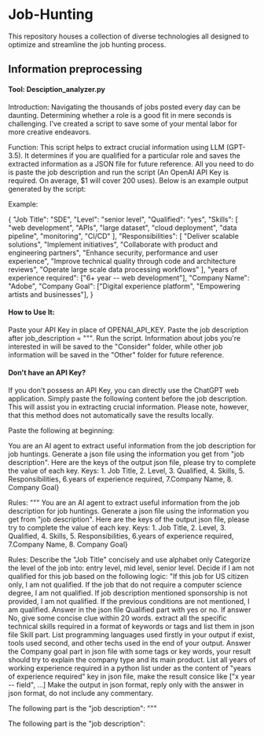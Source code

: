 # Job-Hunting

This repository houses a collection of diverse technologies all designed to optimize and streamline the job hunting process. 

## Information preprocessing
#### Tool: Desciption_analyzer.py
Introduction: Navigating the thousands of jobs posted every day can be daunting. Determining whether a role is a good fit in mere seconds is challenging. I've created a script to save some of your mental labor for more creative endeavors. 

Function: This script helps to extract crucial information using LLM (GPT-3.5). It determines if you are qualified for a particular role and saves the extracted information as a JSON file for future reference. All you need to do is paste the job description and run the script (An OpenAI API Key is required. On average, $1 will cover 200 uses).
Below is an example output generated by the script:

Example:

{
    "Job Title": "SDE",
    "Level": "senior level",
    "Qualified": "yes",
    "Skills": [
        "web development",
        "APIs",
        "large dataset",
        "cloud deployment",
        "data pipeline",
        "monitoring",
        "CI/CD"
    ],
    "Responsibilities": [
        "Deliver scalable solutions",
        "Implement initiatives",
        "Collaborate with product and engineering partners",
        "Enhance security, performance and user experience",
        "Improve technical quality through code and architecture reviews",
        "Operate large scale data processing workflows"
    ],
    "years of experience required": ["6+ year -- web development"],
    "Company Name": "Adobe",
    "Company Goal": ["Digital experience platform", "Empowering artists and businesses"],
}

#### How to Use It:
Paste your API Key in place of OPENAI_API_KEY.
Paste the job description after job_description = """.
Run the script.
Information about jobs you're interested in will be saved to the "Consider" folder, while other job information will be saved in the "Other" folder for future reference.

#### Don't have an API Key?
If you don't possess an API Key, you can directly use the ChatGPT web application. Simply paste the following content before the job description. This will assist you in extracting crucial information. Please note, however, that this method does not automatically save the results locally.


Paste the following at beginning: 

You are an AI agent to extract useful information from the job description for job huntings. 
Generate a json file using the information you get from "job description". Here are the keys of the output json file, please try to complete the value of each key. Keys: 1. Job Title, 2. Level, 3. Qualified, 4. Skills, 5. Responsibilities, 6.years of experience required, 7.Company Name, 8. Company Goal}

Rules:
"""
You are an AI agent to extract useful information from the job description for job huntings. 
Generate a json file using the information you get from "job description". Here are the keys of the output json file, please try to complete the value of each key. Keys: 1. Job Title, 2. Level, 3. Qualified, 4. Skills, 5. Responsibilities, 6.years of experience required, 7.Company Name, 8. Company Goal}

Rules:
Describe the "Job Title" concisely and use alphabet only
Categorize the level of the job into: entry level, mid level, senior level.
Decide if I am not qualified for this job based on the following logic: "If this job for US citizen only, I am not qualified. If the job that do not require a computer science degree, I am not qualified. If job description mentioned sponsorship is not provided, I am not qualified. If the previous conditions are not mentioned, I am qualified. Answer in the json file Qualified part with yes or no. If answer No, give some concise clue within 20 words.
extract all the specific technical skills required in a format of keywords or tags and list them in json file Skill part. List programming languages used firstly in your output if exist, tools used second, and other techs used in the end of your output.
Answer the Company goal part in json file with some tags or key words, your result should try to explain the company type and its main product.
List all years of working experience required in a python list under as the content of "years of experience required" key in json file, make the result consice like ["x year -- field", ...]
Make the output in json format, reply only with the answer in json format, do not include any commentary. 

The following part is the "job description": 
"""

The following part is the "job description": 








